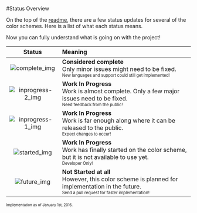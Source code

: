 #Status Overview

On the top of the [readme], there are a few status updates for several of the color schemes. Here is a list of what each status means.

Now you can fully understand what is going on with the project!

| Status              | Meaning |
| :------------------:| :------ |
| ![complete_img]     | **Considered complete** <br>Only minor issues might need to be fixed. <br><sub><sup>New languages and support could still get implemented!</sup></sub>
| ![inprogress-2_img] | **Work In Progress** <br>Work is almost complete. Only a few major issues need to be fixed. <br><sub><sup>Need feedback from the public!</sup></sub>
| ![inprogress-1_img] | **Work In Progress** <br>Work is far enough along where it can be released to the public. <br><sub><sup>Expect changes to occur!</sup></sub>
| ![started_img]      | **Work In Progress** <br>Work has finally started on the color scheme, but it is not available to use yet. <br><sub><sup>Developer Only!</sup></sub>
| ![future_img]       | **Not Started at all** <br>However, this color scheme is planned for implementation in the future. <br><sub><sup>Send a pull request for faster implementation!</sup></sub>
<sub><sup>Implementation as of January 1st, 2016.</sup></sub>

<!-- ===================== References ========================= -->

<!-- images -->
[complete_img]: https://img.shields.io/badge/Complete-%20%20%20%20%20%20%20%20%20%20%20%20%20%20%20%20%20%20-brightgreen.svg?style=flat-square
[inprogress-2_img]: https://img.shields.io/badge/In_Progress-%20%20%20%20%20%20%20%20%20%20%20%20%20%20%20-green.svg?style=flat-square
[inprogress-1_img]: https://img.shields.io/badge/In_Progress-%20%20%20%20%20%20%20%20%20%20%20%20%20%20%20-yellowgreen.svg?style=flat-square
[started_img]: https://img.shields.io/badge/Started-%20%20%20%20%20%20%20%20%20%20%20%20%20%20%20%20%20%20%20%20%20-yellow.svg?style=flat-square
[future_img]: https://img.shields.io/badge/Future-%20%20%20%20%20%20%20%20%20%20%20%20%20%20%20%20%20%20%20%20%20%20-red.svg?style=flat-square

<!-- files -->
[readme]: README.md
